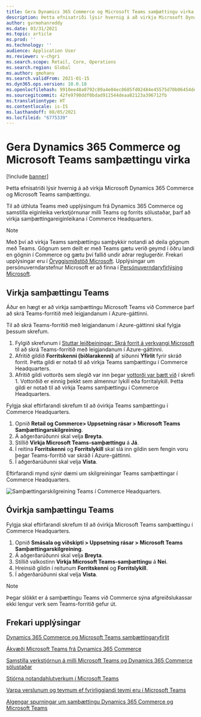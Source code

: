 ```yaml
---
title: Gera Dynamics 365 Commerce og Microsoft Teams samþættingu virka
description: Þetta efnisatriði lýsir hvernig á að virkja Microsoft Dynamics 365 Commerce og Microsoft Teams samþættingu.
author: gvrmohanreddy
ms.date: 03/31/2021
ms.topic: article
ms.prod: ''
ms.technology: ''
audience: Application User
ms.reviewer: v-chgri
ms.search.scope: Retail, Core, Operations
ms.search.region: Global
ms.author: gmohanv
ms.search.validFrom: 2021-01-15
ms.dyn365.ops.version: 10.0.18
ms.openlocfilehash: 9910ee48a0792c89a4e04ec8685fd02484e45575d70b06454dea56a89ee8c914
ms.sourcegitcommit: 42fe9790ddf0bdad911544deaa82123a396712fb
ms.translationtype: HT
ms.contentlocale: is-IS
ms.lasthandoff: 08/05/2021
ms.locfileid: "6775339"
---
```

# <a name="enable-dynamics-365-commerce-and-microsoft-teams-integration"></a>Gera Dynamics 365 Commerce og Microsoft Teams samþættingu virka

[!include [banner](includes/banner.md)]

Þetta efnisatriði lýsir hvernig á að virkja Microsoft Dynamics 365 Commerce og Microsoft Teams samþættingu.

Til að úthluta Teams með upplýsingum frá Dynamics 365 Commerce og samstilla eiginleika verkstjórnunar milli Teams og forrits sölustaðar, þarf að virkja samþættingareiginleikana í Commerce Headquarters.

> [!NOTE]
> Með því að virkja Teams samþættingu samþykkir notandi að deila gögnum með Teams. Gögnum sem deilt er með Teams gætu verið geymd í öðru landi en gögnin í Commerce og gætu því fallið undir aðrar reglugerðir. Frekari upplýsingar eru í [Öryggismiðstöð Microsoft](https://www.microsoft.com/trust-center). Upplýsingar um persónuverndarstefnur Microsoft er að finna í [Persónuverndaryfirlýsing Microsoft](https://aka.ms/privacy).

## <a name="enable-teams-integration"></a>Virkja samþættingu Teams

Áður en hægt er að virkja samþættingu Microsoft Teams við Commerce þarf að skrá Teams-forritið með leigjandanum í Azure-gáttinni.

Til að skrá Teams-forritið með leigjandanum í Azure-gáttinni skal fylgja þessum skrefum.

1. Fylgið skrefunum í [Stuttar leiðbeiningar: Skrá forrit á verkvangi Microsoft](/azure/active-directory/develop/quickstart-register-app) til að skrá Teams-forritið með leigjandanum í Azure-gáttinni.
1. Afritið gildið **Forritskenni (biðlarakenni)** af síðunni **Yfirlit** fyrir skráð forrit. Þetta gildi er notað til að virkja Teams samþættingu í Commerce Headquarters.
1. Afritið gildi vottorðs sem slegið var inn þegar [vottorði var bætt við](/azure/active-directory/develop/quickstart-register-app#add-a-certificate) í skrefi 1. Vottorðið er einnig þekkt sem almennur lykill eða forritalykill. Þetta gildi er notað til að virkja Teams samþættingu í Commerce Headquarters.

Fylgja skal eftirfarandi skrefum til að óvirkja Teams samþættingu í Commerce Headquarters.

1. Opnið **Retail og Commerce\> Uppsetning rásar \> Microsoft Teams Samþættingarskilgreining**.
1. Á aðgerðarúðunni skal velja **Breyta**.
1. Stillið **Virkja Microsoft Teams-samþættingu** á **Já**.
1. Í reitina **Forritskenni** og **Forritslykill** skal slá inn gildin sem fengin voru þegar Teams-forritið var skráð í Azure-gáttinni.
1. Í aðgerðarúðunni skal velja **Vista**.

Eftirfarandi mynd sýnir dæmi um skilgreiningar Teams samþættingar í Commerce Headquarters.

![Samþættingarskilgreining Teams í Commerce Headquarters.](media/D365-Commerce-Microsoft-Teams-Configuration_with_disclaimer.png)

## <a name="disable-teams-integration"></a>Óvirkja samþættingu Teams

Fylgja skal eftirfarandi skrefum til að óvirkja Microsoft Teams samþættingu í Commerce Headquarters.

1. Opnið **Smásala og viðskipti \> Uppsetning rásar \> Microsoft Teams Samþættingarskilgreining**.
1. Á aðgerðarúðunni skal velja **Breyta**.
3. Stillið valkostinn **Virkja Microsoft Teams-samþættingu** á **Nei**.
4. Hreinsið gildin í reitunum **Forritskenni** og **Forritslykill**.
1. Í aðgerðarúðunni skal velja **Vista**.

> [!NOTE]
> Þegar slökkt er á samþættingu Teams við Commerce sýna afgreiðslukassar ekki lengur verk sem Teams-forritið gefur út.

## <a name="additional-resources"></a>Frekari upplýsingar

[Dynamics 365 Commerce og Microsoft Teams samþættingaryfirlit](commerce-teams-integration.md)

[Ákvæði Microsoft Teams frá Dynamics 365 Commerce](provision-teams-from-commerce.md)

[Samstilla verkstjórnun á milli Microsoft Teams og Dynamics 365 Commerce sölustaðar](synchronize-tasks-teams-pos.md)

[Stjórna notandahlutverkum í Microsoft Teams](manage-user-roles-teams.md)

[Varpa verslunum og teymum ef fyrirliggjandi teymi eru í Microsoft Teams](map-stores-existing-teams.md)

[Algengar spurningar um samþættingu Dynamics 365 Commerce og Microsoft Teams](teams-integration-faq.md)